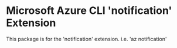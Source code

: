 Microsoft Azure CLI 'notification' Extension
==========================================

This package is for the 'notification' extension.
i.e. 'az notification'
